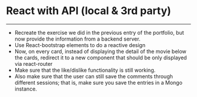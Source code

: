 # React with API (local & 3rd party)

---

- Recreate the exercise we did in the previous entry of the portfolio, but now provide the information from a backend server.
- Use React-bootstrap elements to do a reactive design
- Now, on every card, instead of displaying the detail of the movie below the cards, redirect it to a new component that should be only displayed via react-router
- Make sure that the like/dislike functionality is still working.
- Also make sure that the user can still save the comments through different sessions; that is, make sure you save the entries in a Mongo instance.
